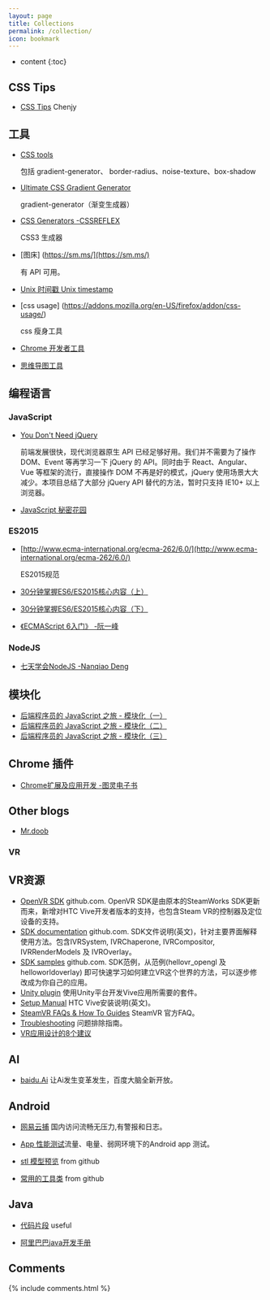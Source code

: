 ```yaml
---
layout: page
title: Collections
permalink: /collection/
icon: bookmark
---
```


* content
{:toc}

## CSS Tips

* [CSS Tips](https://chenjy1225.github.io/source/css_tips.html) Chenjy 

## 工具

* [CSS tools](http://www.cssmatic.com)

    包括 gradient-generator、 border-radius、noise-texture、box-shadow

* [Ultimate CSS Gradient Generator](http://www.colorzilla.com/gradient-editor/)

  gradient-generator（渐变生成器）

* [CSS Generators -CSSREFLEX](http://www.cssreflex.com/css-generators/)

  CSS3 生成器

* [图床] (https://sm.ms/](https://sm.ms/)

    有 API 可用。

* [Unix 时间戳 Unix timestamp](http://tool.chinaz.com/Tools/unixtime.aspx)

* [css usage] (https://addons.mozilla.org/en-US/firefox/addon/css-usage/)

    css 瘦身工具 

* [Chrome 开发者工具](http://www.cocoachina.com/webapp/20151118/14278.html)	

* [思维导图工具](https://coggle.it/)

## 编程语言

### JavaScript

* [You Don't Need jQuery](https://github.com/oneuijs/You-Dont-Need-jQuery/blob/master/README.zh-CN.md)

    前端发展很快，现代浏览器原生 API 已经足够好用。我们并不需要为了操作 DOM、Event 等再学习一下 jQuery 的 API。同时由于 React、Angular、Vue 等框架的流行，直接操作 DOM 不再是好的模式，jQuery 使用场景大大减少。本项目总结了大部分 jQuery API 替代的方法，暂时只支持 IE10+ 以上浏览器。

* [JavaScript 秘密花园](http://bonsaiden.github.io/JavaScript-Garden/zh/)


### ES2015

* [http://www.ecma-international.org/ecma-262/6.0/](http://www.ecma-international.org/ecma-262/6.0/)

    ES2015规范

* [30分钟掌握ES6/ES2015核心内容（上）](http://segmentfault.com/a/1190000004365693)

* [30分钟掌握ES6/ES2015核心内容（下）](http://segmentfault.com/a/1190000004368132)

* [《ECMAScript 6入门》 -阮一峰](https://github.com/ruanyf/es6tutorial)

### NodeJS

* [七天学会NodeJS -Nanqiao Deng](https://nqdeng.github.io/7-days-nodejs)

## 模块化

* [后端程序员的 JavaScript 之旅 - 模块化（一）](http://lishaopeng.com/2016/02/05/js-module/)
* [后端程序员的 JavaScript 之旅 - 模块化（二）](http://lishaopeng.com/2016/02/11/js-module2/)
* [后端程序员的 JavaScript 之旅 - 模块化（三）](http://lishaopeng.com/2016/02/19/js-module3/)

## Chrome 插件

* [Chrome扩展及应用开发 -图灵电子书](http://www.ituring.com.cn/minibook/950)

## Other blogs

* [Mr.doob](https://github.com/mrdoob) 

### VR 

## VR资源

* [OpenVR SDK](https://github.com/ValveSoftware/openvr)  github.com. OpenVR SDK是由原本的SteamWorks SDK更新而来，新增对HTC Vive开发者版本的支持，也包含Steam VR的控制器及定位设备的支持。
* [SDK documentation](https://github.com/ValveSoftware/openvr/wiki/API-Documentation)   github.com. SDK文件说明(英文)，针对主要界面解释使用方法。包含IVRSystem, IVRChaperone, IVRCompositor, IVRRenderModels 及 IVROverlay。
* [SDK samples](https://github.com/ValveSoftware/openvr/tree/master/samples)    github.com. SDK范例，从范例(hellovr_opengl 及 helloworldoverlay) 即可快速学习如何建立VR这个世界的方法，可以逐步修改成为你自己的应用。
* [Unity plugin](https://www.assetstore.unity3d.com/en/#!/content/32647) 使用Unity平台开发Vive应用所需要的套件。
* [Setup Manual](https://steamcdn-a.akamaihd.net/apps/steamvr/vr_setup.pdf) HTC Vive安装说明(英文)。
* [SteamVR FAQs & How To Guides](https://developer.valvesoftware.com/wiki/SteamVR) SteamVR 官方FAQ。
* [Troubleshooting](https://developer.valvesoftware.com/wiki/SteamVR/Troubleshooting) 问题排除指南。
* [VR应用设计的8个建议](http://geek.csdn.net/news/detail/110018)

## AI

* [baidu.Ai](https://ai.baidu.com/) 让Ai发生变革发生，百度大脑全新开放。

## Android

* [网易云捕](http://crash.163.com/) 国内访问流畅无压力,有警报和日志。

* [App 性能测试](http://mtc.baidu.com/academy/detail/article/152)流量、电量、弱网环境下的Android app 测试。

* [stl 模型预览](https://github.com/zhe8300975/STLShowView) from github

* [常用的工具类](https://github.com/l123456789jy/Lazy) from github

## Java

* [代码片段](https://git.oschina.net/gists) useful

* [阿里巴巴java开发手册](https://zhuanlan.zhihu.com/p/25157253)

## Comments

{% include comments.html %}
